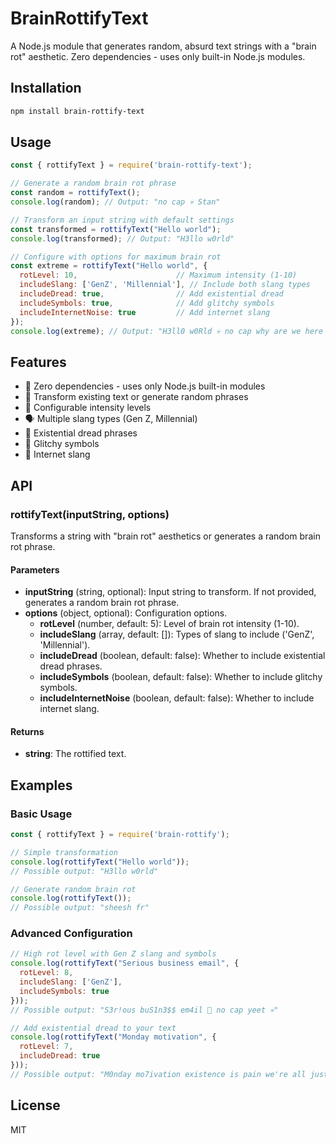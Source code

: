 # BrainRottifyText

A Node.js module that generates random, absurd text strings with a "brain rot" aesthetic. Zero dependencies - uses only built-in Node.js modules.

## Installation

```bash
npm install brain-rottify-text
```

## Usage

```javascript
const { rottifyText } = require('brain-rottify-text');

// Generate a random brain rot phrase
const random = rottifyText();
console.log(random); // Output: "no cap 💀 Stan"

// Transform an input string with default settings
const transformed = rottifyText("Hello world");
console.log(transformed); // Output: "H3llo w0rld"

// Configure with options for maximum brain rot
const extreme = rottifyText("Hello world", {
  rotLevel: 10,                      // Maximum intensity (1-10)
  includeSlang: ['GenZ', 'Millennial'], // Include both slang types
  includeDread: true,                // Add existential dread
  includeSymbols: true,              // Add glitchy symbols
  includeInternetNoise: true         // Add internet slang
});
console.log(extreme); // Output: "H3ll0 w0Rld 💀 no cap why are we here just to suffer lmao 👁️👄👁️"
```

## Features

- 🚫 Zero dependencies - uses only Node.js built-in modules
- 🔄 Transform existing text or generate random phrases
- 🎯 Configurable intensity levels
- 🗣️ Multiple slang types (Gen Z, Millennial)
- 💭 Existential dread phrases
- 🔣 Glitchy symbols
- 📱 Internet slang

## API

### rottifyText(inputString, options)

Transforms a string with "brain rot" aesthetics or generates a random brain rot phrase.

#### Parameters

- **inputString** (string, optional): Input string to transform. If not provided, generates a random brain rot phrase.
- **options** (object, optional): Configuration options.
  - **rotLevel** (number, default: 5): Level of brain rot intensity (1-10).
  - **includeSlang** (array, default: []): Types of slang to include ('GenZ', 'Millennial').
  - **includeDread** (boolean, default: false): Whether to include existential dread phrases.
  - **includeSymbols** (boolean, default: false): Whether to include glitchy symbols.
  - **includeInternetNoise** (boolean, default: false): Whether to include internet slang.

#### Returns

- **string**: The rottified text.

## Examples

### Basic Usage

```javascript
const { rottifyText } = require('brain-rottify');

// Simple transformation
console.log(rottifyText("Hello world"));
// Possible output: "H3llo w0rld"

// Generate random brain rot
console.log(rottifyText());
// Possible output: "sheesh fr"
```

### Advanced Configuration

```javascript
// High rot level with Gen Z slang and symbols
console.log(rottifyText("Serious business email", {
  rotLevel: 8,
  includeSlang: ['GenZ'],
  includeSymbols: true
}));
// Possible output: "S3r!ous buS1n3$$ em4il 🤡 no cap yeet 💀"

// Add existential dread to your text
console.log(rottifyText("Monday motivation", {
  rotLevel: 7,
  includeDread: true
}));
// Possible output: "M0nday mo7ivation existence is pain we're all just cosmic dust"
```

## License

MIT